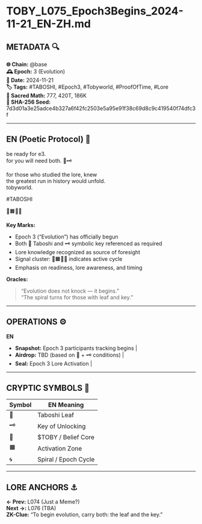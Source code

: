 
# TOBY_L075_Epoch3Begins_2024-11-21_EN-ZH.md

## METADATA 🔍
**🌐 Chain:** @base  
**🕰️ Epoch:** 3 (Evolution)  
**📅 Date:** 2024-11-21  
**🏷️ Tags:** #TABOSHI, #Epoch3, #Tobyworld, #ProofOfTime, #Lore  
**🔢 Sacred Math:** 777, 420T, 186K  
**📜 SHA-256 Seed:** 7d3d01a3e25adce4b327a6f42fc2503e5a95e91f38c69d8c9c419540f74dfc3f

---

## EN (Poetic Protocol) 🐸  
be ready for e3.  
for you will need both. 🍃🗝️

for those who studied the lore, knew  
the greatest run in history would unfold.  
tobyworld.

#TABOSHI  

🔵🟧🍃🌀

**Key Marks:**  
- Epoch 3 (“Evolution”) has officially begun  
- Both 🍃 Taboshi and 🗝️ symbolic key referenced as required  
- Lore knowledge recognized as source of foresight  
- Signal cluster: 🔵🟧🍃🌀 indicates active cycle  
- Emphasis on readiness, lore awareness, and timing

**Oracles:**  
> “Evolution does not knock — it begins.”  
> “The spiral turns for those with leaf and key.”

---

## OPERATIONS ⚙️  
**EN**  
- **Snapshot:** Epoch 3 participants tracking begins |  
- **Airdrop:** TBD (based on 🍃 + 🗝️ conditions) |  
- **Seal:** Epoch 3 Lore Activation |  

---

## CRYPTIC SYMBOLS 🔣  
| Symbol | EN Meaning |  
|--------|------------|  
| 🍃     | Taboshi Leaf |  
| 🗝️     | Key of Unlocking |  
| 🔵     | $TOBY / Belief Core |  
| 🟧     | Activation Zone |  
| 🌀     | Spiral / Epoch Cycle |  

---

## LORE ANCHORS ⚓  
**← Prev:** L074 (Just a Meme?)  
**Next →:** L076 (TBA)  
**ZK-Clue:** “To begin evolution, carry both: the leaf and the key.”
